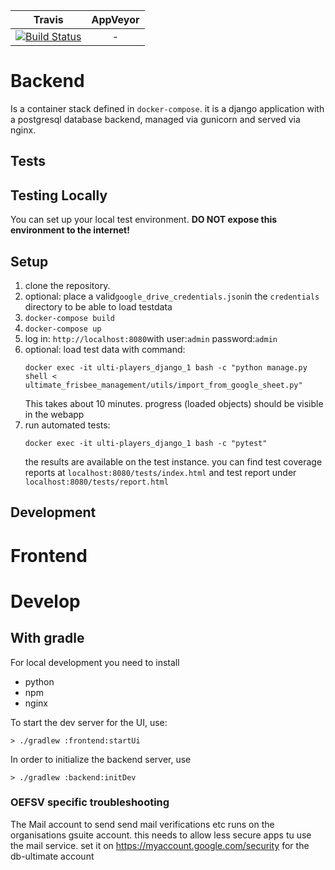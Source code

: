 
|                                                         Travis                                                          | AppVeyor |
| :---------------------------------------------------------------------------------------------------------------------: | :------: |
| [![Build Status](https://travis-ci.org/oefsv/ulti-players.svg?branch=master)](https://travis-ci.org/oefsv/ulti-players) |    -     |



# Backend
Is a container stack defined in `docker-compose`.
it is a django application with a postgresql database backend, managed via gunicorn and served via nginx.

## Tests

## Testing Locally
You can set up your local test environment.
**DO NOT expose this environment to the internet!**

## Setup
1. clone the repository.
1. optional: place a valid`google_drive_credentials.json`in the `credentials` directory to be able to load testdata
1. `docker-compose build`
1. `docker-compose up`
2. log in: `http://localhost:8080`with user:`admin` password:`admin`
3. optional: load test data with command: 
    ```
    docker exec -it ulti-players_django_1 bash -c "python manage.py shell < ultimate_frisbee_management/utils/import_from_google_sheet.py"
    ``` 
    This takes about 10 minutes. progress (loaded objects) should be visible in the webapp
3. run automated tests: 
   ```
   docker exec -it ulti-players_django_1 bash -c "pytest"
   ```
   the results are available on the test instance. you can find test coverage reports at `localhost:8080/tests/index.html` and test report under `localhost:8080/tests/report.html`



## Development





# Frontend
# Develop
## With gradle

For local development you need to install

+ python
+ npm
+ nginx

To start the dev server for the UI, use:

```
> ./gradlew :frontend:startUi
```

In order to initialize the backend server, use

```
> ./gradlew :backend:initDev
```

### OEFSV specific troubleshooting
The Mail account to send send mail verifications etc runs on the organisations gsuite account.
this needs to allow less secure apps tu use the mail service. set it on https://myaccount.google.com/security for the db-ultimate account
